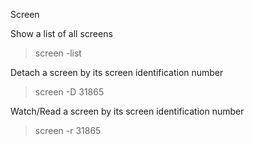 Screen

Show a list of all screens

> screen -list

Detach a screen by its screen identification number

> screen -D 31865

Watch/Read a screen by its screen identification number

> screen -r 31865
